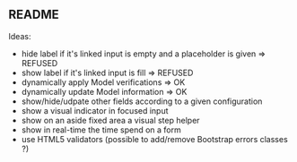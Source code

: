 ## README

Ideas:
* hide label if it's linked input is empty and a placeholder is given => REFUSED
* show label if it's linked input is fill => REFUSED
* dynamically apply Model verifications => OK
* dynamically update Model information => OK
* show/hide/udpate other fields according to a given configuration
* show a visual indicator in focused input
* show on an aside fixed area a visual step helper
* show in real-time the time spend on a form
* use HTML5 validators (possible to add/remove Bootstrap errors classes ?)
